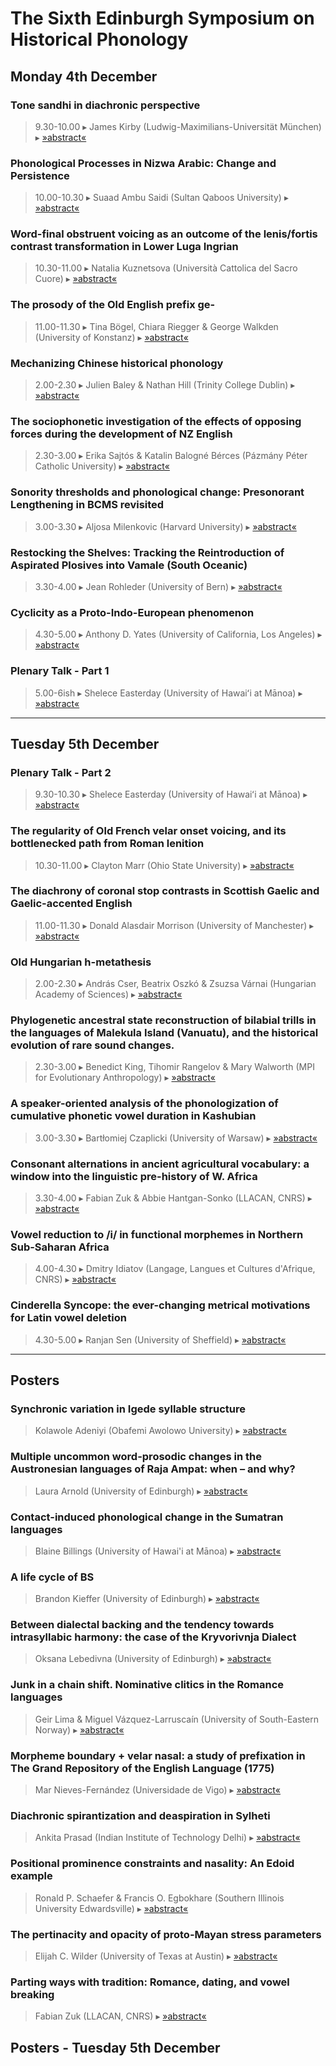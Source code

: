# The Sixth Edinburgh Symposium on Historical Phonology

## Monday 4th December

### Tone sandhi in diachronic perspective
> 9.30-10.00 ▸ James Kirby (Ludwig-Maximilians-Universität München) ▸ <a href="">»abstract«</a>

### Phonological Processes in Nizwa Arabic: Change and Persistence
> 10.00-10.30 ▸ Suaad Ambu Saidi (Sultan Qaboos University) ▸ <a href="">»abstract«</a>

### Word-final obstruent voicing as an outcome of the lenis/fortis contrast transformation in Lower Luga Ingrian
> 10.30-11.00 ▸ Natalia Kuznetsova (Università Cattolica del Sacro Cuore) ▸ <a href="">»abstract«</a>

### The prosody of the Old English prefix ge-
> 11.00-11.30 ▸ Tina Bögel, Chiara Riegger & George Walkden (University of Konstanz) ▸ <a href="">»abstract«</a>

### Mechanizing Chinese historical phonology
> 2.00-2.30 ▸ Julien Baley & Nathan Hill (Trinity College Dublin) ▸ <a href="">»abstract«</a>

###  The sociophonetic investigation of the effects of opposing forces during the development of NZ English
> 2.30-3.00 ▸ Erika Sajtós & Katalin Balogné Bérces (Pázmány Péter Catholic University) ▸ <a href="">»abstract«</a>

###  Sonority thresholds and phonological change: Presonorant Lengthening in BCMS revisited
> 3.00-3.30 ▸ Aljosa Milenkovic (Harvard University) ▸ <a href="">»abstract«</a>

### Restocking the Shelves: Tracking the Reintroduction of Aspirated Plosives into Vamale (South Oceanic)
> 3.30-4.00 ▸ Jean Rohleder (University of Bern) ▸ <a href="">»abstract«</a>

### Cyclicity as a Proto-Indo-European phenomenon
> 4.30-5.00 ▸ Anthony D. Yates (University of California, Los Angeles) ▸ <a href="">»abstract«</a>

### Plenary Talk - Part 1
> 5.00-6ish ▸ Shelece Easterday (University of Hawaiʻi at Mānoa) ▸ <a href="">»abstract«</a>

<hr> 




## Tuesday 5th December

### Plenary Talk - Part 2
> 9.30-10.30 ▸ Shelece Easterday (University of Hawaiʻi at Mānoa) ▸ <a href="">»abstract«</a>

### The regularity of Old French velar onset voicing, and its bottlenecked path from Roman lenition
> 10.30-11.00 ▸ Clayton Marr (Ohio State University) ▸ <a href="">»abstract«</a>

### The diachrony of coronal stop contrasts in Scottish Gaelic and Gaelic-accented English
> 11.00-11.30 ▸ Donald Alasdair Morrison (University of Manchester) ▸ <a href="">»abstract«</a>

### Old Hungarian h-metathesis
> 2.00-2.30 ▸ András Cser, Beatrix Oszkó & Zsuzsa Várnai (Hungarian Academy of Sciences) ▸ <a href="">»abstract«</a>

### Phylogenetic ancestral state reconstruction of bilabial trills in the languages of Malekula Island (Vanuatu), and the historical evolution of rare sound changes.
> 2.30-3.00 ▸ Benedict King, Tihomir Rangelov & Mary Walworth (MPI for Evolutionary Anthropology) ▸ <a href="">»abstract«</a>

### A speaker-oriented analysis of the phonologization of cumulative phonetic vowel duration in Kashubian
> 3.00-3.30 ▸ Bartłomiej Czaplicki (University of Warsaw) ▸ <a href="">»abstract«</a>

### Consonant alternations in ancient agricultural vocabulary: a window into the linguistic pre-history of W. Africa
> 3.30-4.00 ▸ Fabian Zuk & Abbie Hantgan-Sonko (LLACAN, CNRS) ▸ <a href="">»abstract«</a>

### Vowel reduction to /i/ in functional morphemes in Northern Sub-Saharan Africa
> 4.00-4.30 ▸ Dmitry Idiatov (Langage, Langues et Cultures d'Afrique, CNRS) ▸ <a href="">»abstract«</a>

### Cinderella Syncope: the ever-changing metrical motivations for Latin vowel deletion
> 4.30-5.00 ▸ Ranjan Sen (University of Sheffield) ▸ <a href="">»abstract«</a>


<hr>

## Posters

### Synchronic variation in Igede syllable structure
> Kolawole Adeniyi (Obafemi Awolowo University) ▸ <a href="">»abstract«</a>

### Multiple uncommon word-prosodic changes in the Austronesian languages of Raja Ampat: when – and why?
> Laura Arnold (University of Edinburgh) ▸ <a href="">»abstract«</a>

### Contact-induced phonological change in the Sumatran languages
> Blaine Billings (University of Hawai'i at Mānoa) ▸ <a href="">»abstract«</a>

### A life cycle of BS
> Brandon Kieffer (University of Edinburgh) ▸ <a href="">»abstract«</a>

### Between dialectal backing and the tendency towards intrasyllabic harmony: the case of the Kryvorivnja Dialect
> Oksana Lebedivna (University of Edinburgh) ▸ <a href="">»abstract«</a>

### Junk in a chain shift. Nominative clitics in the Romance languages
> Geir Lima & Miguel Vázquez-Larruscaín (University of South-Eastern Norway) ▸ <a href="">»abstract«</a>

### Morpheme boundary + velar nasal: a study of prefixation in The Grand Repository of the English Language (1775)
> Mar Nieves-Fernández (Universidade de Vigo) ▸ <a href="">»abstract«</a>

### Diachronic spirantization and deaspiration in Sylheti
> Ankita Prasad (Indian Institute of Technology Delhi) ▸ <a href="">»abstract«</a>

### Positional prominence constraints and nasality: An Edoid example
> Ronald P. Schaefer & Francis O. Egbokhare (Southern Illinois University Edwardsville) ▸ <a href="">»abstract«</a>

### The pertinacity and opacity of proto-Mayan stress parameters
> Elijah C. Wilder (University of Texas at Austin) ▸ <a href="">»abstract«</a>

### Parting ways with tradition: Romance, dating, and vowel breaking
> Fabian Zuk (LLACAN, CNRS) ▸ <a href="">»abstract«</a>


## Posters - Tuesday 5th December
